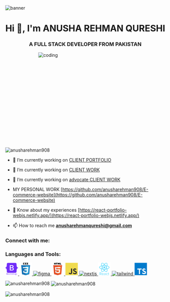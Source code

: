 
 <img src="https://www.hubsol.com/public/upload/post/98734_web-development-skills.jpg" alt="banner" width="100%" height="400">

<h1 align="center">Hi 👋, I'm ANUSHA REHMAN QURESHI</h1>
<h3 align="center">A FULL STACK   DEVELOPER FROM PAKISTAN</h3>
<img  src="https://gestaodeclinicas.ajmed.com.br/wp-content/uploads/2023/09/como-montar-uma-clinica-de-estetica.gif" align="right" width="400" height="300" alt="coding">



<p align="left"> <img src="https://komarev.com/ghpvc/?username=anusharehman908&label=Profile%20views&color=0e75b6&style=flat" alt="anusharehman908" /> </p>



- 🔭 I’m currently working on [CLIENT PORTFOLIO](https://alishbarehmanportfolio2customcss.vercel.app/)

- 👯 I’m currently working on [CLIENT WORK](https://react-website-pharmeas4.netlify.app/)

- 🤝 I’m currently working on [advocate CLIENT WORK](https://advocate-portfolio-1.vercel.app/)

- MY PERSONAL WORK [https://github.com/anusharehman908/E-commerce-website](https://github.com/anusharehman908/E-commerce-website)

- 📄 Know about my experiences [https://react-portfolio-webjs.netlify.app/](https://react-portfolio-webjs.netlify.app/)

- 📫 How to reach me **anusharehmanqureshi@gmail.com**

<h3 align="left">Connect with me:</h3>
<p align="left">
</p>

<h3 align="left">Languages and Tools:</h3>
<p align="left"> <a href="https://getbootstrap.com" target="_blank" rel="noreferrer"> <img src="https://raw.githubusercontent.com/devicons/devicon/master/icons/bootstrap/bootstrap-plain-wordmark.svg" alt="bootstrap" width="40" height="40"/> </a> <a href="https://www.w3schools.com/css/" target="_blank" rel="noreferrer"> <img src="https://raw.githubusercontent.com/devicons/devicon/master/icons/css3/css3-original-wordmark.svg" alt="css3" width="40" height="40"/> </a> <a href="https://www.figma.com/" target="_blank" rel="noreferrer"> <img src="https://www.vectorlogo.zone/logos/figma/figma-icon.svg" alt="figma" width="40" height="40"/> </a> <a href="https://www.w3.org/html/" target="_blank" rel="noreferrer"> <img src="https://raw.githubusercontent.com/devicons/devicon/master/icons/html5/html5-original-wordmark.svg" alt="html5" width="40" height="40"/> </a> <a href="https://developer.mozilla.org/en-US/docs/Web/JavaScript" target="_blank" rel="noreferrer"> <img src="https://raw.githubusercontent.com/devicons/devicon/master/icons/javascript/javascript-original.svg" alt="javascript" width="40" height="40"/> </a> <a href="https://nextjs.org/" target="_blank" rel="noreferrer"> <img src="https://cdn.worldvectorlogo.com/logos/nextjs-2.svg" alt="nextjs" width="40" height="40"/> </a> <a href="https://reactjs.org/" target="_blank" rel="noreferrer"> <img src="https://raw.githubusercontent.com/devicons/devicon/master/icons/react/react-original-wordmark.svg" alt="react" width="40" height="40"/> </a> <a href="https://tailwindcss.com/" target="_blank" rel="noreferrer"> <img src="https://www.vectorlogo.zone/logos/tailwindcss/tailwindcss-icon.svg" alt="tailwind" width="40" height="40"/> </a> <a href="https://www.typescriptlang.org/" target="_blank" rel="noreferrer"> <img src="https://raw.githubusercontent.com/devicons/devicon/master/icons/typescript/typescript-original.svg" alt="typescript" width="40" height="40"/> </a> </p>

<p><img align="left" src="https://github-readme-stats.vercel.app/api/top-langs?username=anusharehman908&show_icons=true&locale=en&layout=compact" alt="anusharehman908" /></p>

<p>&nbsp;<img align="center" src="https://github-readme-stats.vercel.app/api?username=anusharehman908&show_icons=true&locale=en" alt="anusharehman908" /></p>

<p><img align="center" src="https://th.bing.com/th/id/OIP.WYHZigMaJ-VVM4jKI7a_CAHaHa?rs=1&pid=ImgDetMain" alt="anusharehman908" height="200" width="400" /></p>
